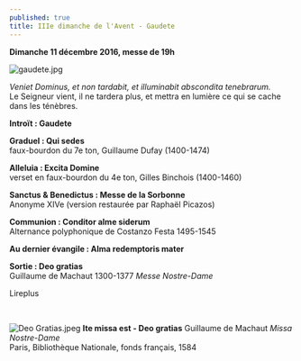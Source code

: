 ```yaml
---
published: true
title: IIIe dimanche de l'Avent - Gaudete
---
```

**Dimanche 11 décembre 2016, messe de 19h**

![gaudete.jpg]({{site.baseurl}}/images/gaudete.jpg)


*Veniet Dominus, et non tardabit, et illuminabit abscondita tenebrarum.*  
Le Seigneur vient, il ne tardera plus, et mettra en lumière ce qui se cache dans les ténèbres.

**Introït : Gaudete**  

**Graduel : Qui sedes**  
faux-bourdon du 7e ton, Guillaume Dufay (1400-1474)

**Alleluia : Excita Domine**  
verset en faux-bourdon du 4e ton, Gilles Binchois (1400-1460)

**Sanctus & Benedictus : Messe de la Sorbonne**  
Anonyme XIVe (version restaurée par Raphaël Picazos)

**Communion : Conditor alme siderum**  
Alternance polyphonique de Costanzo Festa 1495-1545

**Au dernier évangile : Alma redemptoris mater**  

**Sortie : Deo gratias**  
Guillaume de Machaut 1300-1377 *Messe Nostre-Dame*

Lireplus

&nbsp;

![Deo Gratias.jpeg]({{site.baseurl}}/images/Deo%20Gratias.jpeg)
**Ite missa est - Deo gratias** Guillaume de Machaut *Missa Nostre-Dame*  
Paris, Bibliothèque Nationale, fonds français, 1584
